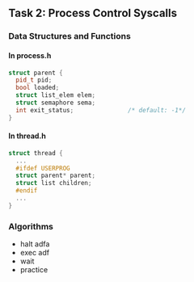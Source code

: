 ## Task 2: Process Control Syscalls
### Data Structures and Functions
#### In process.h
``` c++
struct parent {
  pid_t pid;
  bool loaded;
  struct list_elem elem;
  struct semaphore sema;
  int exit_status;               /* default: -1*/
}
```
#### In thread.h
``` c++
struct thread {
  ...
  #ifdef USERPROG
  struct parent* parent;
  struct list children;
  #endif
  ...
}

```
### Algorithms
* halt
adfa
* exec
adf
* wait
* practice
